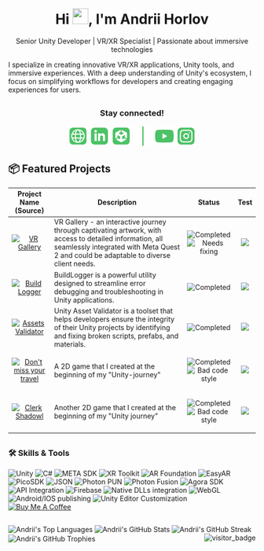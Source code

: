 <h1 align="center">
  Hi <img src="https://raw.githubusercontent.com/umenzi/umenzi/main/wave.gif" width=32 height=32>, I'm Andrii Horlov
</h1>

<p align="center">
  Senior Unity Developer | VR/XR Specialist | Passionate about immersive technologies
</p>

I specialize in creating innovative VR/XR applications, Unity tools, and immersive experiences. 
With a deep understanding of Unity's ecosystem, I focus on simplifying workflows for developers and creating engaging experiences for users.

##
<div align="center">
  <h3>Stay connected!</h3>

  <a href="https://andriihorlov.github.io/"><img alt="Web-site" width="40px" src="images/icons/website.svg"/></a>
  <a href="https://www.linkedin.com/in/fidgetik/"><img alt="LinkedIn" width="40px" src="images/icons/linkedin.svg"/></a>
  <a href="https://assetstore.unity.com/publishers/94841"><img alt="Asset Store" width="40px" src="images/icons/unity.svg"/></a>
  <img width="40px" src="images/icons/separator.png"/>
  <a href="https://www.youtube.com/@fidgetpk"><img alt="YouTube" width="40px" src="images/icons/youtube.svg"/></a>
  <a href="https://www.instagram.com/fidgetik/"><img alt="Instagram" width="40px" src="images/icons/instagram.svg"/></a>
</div>

## 📦 Featured Projects

| Project Name (Source)         | Description                                     | Status                               | Test                               |
|----------------------|-------------------------------------------------|--------------------------------------|--------------------------------------|
| <p align="center">[![VR Gallery](https://img.shields.io/badge/VR%20Gallery-4cc266)](https://github.com/andriihorlov/VrGallery)</p> | VR Gallery - an interactive journey through captivating artwork, with access to detailed information, all seamlessly integrated with Meta Quest 2 and could be adaptable to diverse client needs.             | <p align="center">![Completed](https://img.shields.io/badge/completed-blue) ![Needs fixing](https://img.shields.io/badge/needs%20fixing-red) </p>        | <p align="center">[![](https://img.shields.io/badge/Released-4cc266)](https://github.com/andriihorlov/VrGallery/releases/tag/release_02-01-2024)</p>
| <p align="center">[![Build Logger](https://img.shields.io/badge/Build%20Logger-4cc266)](https://github.com/andriihorlov/SeparateTools/tree/logger)</p> | BuildLogger is a powerful utility designed to streamline error debugging and troubleshooting in Unity applications.| <p align="center">![Completed](https://img.shields.io/badge/completed-blue) </p> | <p align="center">[![](https://img.shields.io/badge/Asset%20Store-4cc266)](https://assetstore.unity.com/packages/tools/utilities/buildlogger-283957)</p>
| <p align="center">[![Assets Validator](https://img.shields.io/badge/Assets%20Validator-4cc266)](https://github.com/andriihorlov/SeparateTools/tree/missingElements)</p> | Unity Asset Validator is a toolset that helps developers ensure the integrity of their Unity projects by identifying and fixing broken scripts, prefabs, and materials.| <p align="center">![Completed](https://img.shields.io/badge/completed-blue) </p> | <p align="center">[![](https://img.shields.io/badge/Asset%20Store-4cc266)](https://assetstore.unity.com/packages/tools/utilities/assetvalidator-283795)</p>
| <p align="center">[![Don't miss your travel](https://img.shields.io/badge/Dont%20Miss%20Your%20Travel-4cc266)](https://github.com/andriihorlov/DontMissYourTravel)</p> | A 2D game that I created at the beginning of my "Unity-journey"| <p align="center">![Completed](https://img.shields.io/badge/completed-blue) ![Bad code style](https://img.shields.io/badge/bad%20code%20style-orange) </p> | <p align="center">[![](https://img.shields.io/badge/Try%20it!-4cc266)](https://fidgetik.itch.io/dont-miss-your-travel)</p>
| <p align="center">[![Clerk Shadowl](https://img.shields.io/badge/Dont%20Miss%20Your%20Travel-4cc266)](https://github.com/andriihorlov/ClerkShadow)</p> | Another 2D game that I created at the beginning of my "Unity journey"| <p align="center">![Completed](https://img.shields.io/badge/completed-blue) ![Bad code style](https://img.shields.io/badge/bad%20code%20style-orange)</p> | <p align="center">[![](https://img.shields.io/badge/Try%20it!-4cc266)](https://fidgetik.itch.io/clerkshadow)</p>

##

### 🛠 Skills & Tools
![Unity](https://img.shields.io/badge/Unity-100000?style=for-the-badge&logo=unity&logoColor=white)
![C#](https://img.shields.io/badge/C%23-239120?style=for-the-badge&logo=c-sharp&logoColor=white)
![META SDK](https://img.shields.io/badge/Meta_Quest-00bfff?style=for-the-badge&logo=meta&logoColor=white)
![XR Toolkit](https://img.shields.io/badge/XR_Toolkit-00bfff?style=for-the-badge&logo=virtual-reality&logoColor=white)
![AR Foundation](https://img.shields.io/badge/AR_Foundation-ff6600?style=for-the-badge&logo=augmented-reality&logoColor=white)
![EasyAR](https://img.shields.io/badge/EasyAR-0000ff?style=for-the-badge)
![PicoSDK](https://img.shields.io/badge/Pico_SDK-ff4088?style=for-the-badge)
![JSON](https://img.shields.io/badge/JSON-000000?style=for-the-badge&logo=json&logoColor=white)
![Photon PUN](https://img.shields.io/badge/Photon_PUN-v2-0088CC?style=for-the-badge&logo=photon&logoColor=white)
![Photon Fusion](https://img.shields.io/badge/Photon_Fusion-v1%20%7C%20v2-339933?style=for-the-badge&logo=photon&logoColor=white)
![Agora SDK](https://img.shields.io/badge/Agora_SDK-00AAFF?style=for-the-badge)
![API Integration](https://img.shields.io/badge/API_Integration-009688?style=for-the-badge&logo=api&logoColor=white)
![Firebase](https://img.shields.io/badge/Firebase-ffca28?style=for-the-badge&logo=firebase&logoColor=white)
![Native DLLs integration](https://img.shields.io/badge/Native_DLLs_Work-6C757D?style=for-the-badge)
![WebGL](https://img.shields.io/badge/WebGL/Windows/Android_builds-990000?style=for-the-badge&logo=webgl&logoColor=white)
![Android/IOS publishing](https://img.shields.io/badge/Android/IOS_publishing-3DDC84?style=for-the-badge&logo=android&logoColor=white)
![Unity Editor Customization](https://img.shields.io/badge/Unity_Editor_Customization-292A2B?style=for-the-badge&logo=unity&logoColor=white)
<br><a href="https://www.buymeacoffee.com/fidgetik" target="_blank"><img src="https://cdn.buymeacoffee.com/buttons/v2/default-green.png" alt="Buy Me A Coffee" style="height: 40px !important;" ></a>

##

<div>
  <img src="https://github-readme-stats.vercel.app/api/top-langs/?username=andriihorlov&layout=compact&theme=radical" alt="Andrii's Top Languages"/>
  <img src="https://github-readme-stats.vercel.app/api?username=andriihorlov&include_all_commits=true&count_private=true&show_icons=true&line_height=20&theme=radical" alt="Andrii's GitHub Stats"/>

  <img src="https://github-readme-streak-stats.herokuapp.com/?user=andriihorlov&theme=radical" alt="Andrii's GitHub Streak"/>

</div>
<img align="center" src="https://github-profile-trophy.vercel.app/?username=andriihorlov&theme=gruvbox" alt="Andrii's GitHub Trophies"/>  


  <img align="right" src="https://api.visitorbadge.io/api/visitors?path=https://github.com/andriihorlov&style=default" alt="visitor_badge">
